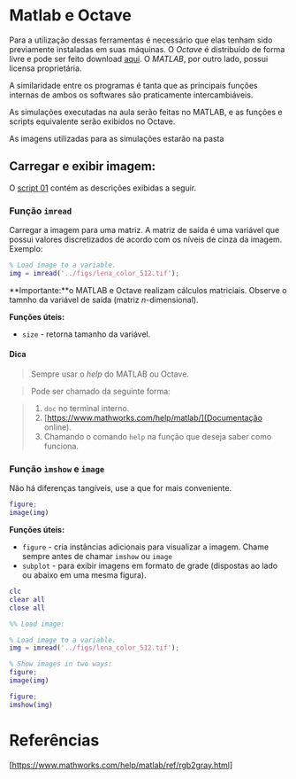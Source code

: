 # Matlab e Octave

Para a utilização dessas ferramentas é necessário que elas tenham sido previamente instaladas em suas máquinas. 
O *Octave* é distribuído de forma livre e pode ser feito download [aqui](https://www.gnu.org/software/octave/). O *MATLAB*, por outro lado, possui licensa proprietária.

A similaridade entre os programas é tanta que as principais funções internas de ambos os softwares são praticamente intercambiáveis. 

As simulações executadas na aula serão feitas no MATLAB, e as funções e scripts equivalente serão exibidos no Octave.

As imagens utilizadas para as simulações estarão na pasta 

## Carregar e exibir imagem:

O [script 01](script_01__load_image.m) contém as descrições exibidas a seguir.

### Função `imread`
 
Carregar a imagem para uma matriz. A matriz de saída é uma variável que possui valores discretizados de acordo com os níveis de cinza da imagem. Exemplo:

```matlab
% Load image to a variable.
img = imread('../figs/lena_color_512.tif');
```
**Importante:**o MATLAB e Octave realizam cálculos matriciais. Observe o tamnho da variável de saída (matriz *n*-dimensional). 

**Funções úteis:**
+ `size` - retorna tamanho da variável.


#### Dica
> Sempre usar o *help* do MATLAB ou Octave.

> Pode ser chamado da seguinte forma:

> 1. `doc` no terminal interno.
> 2. [https://www.mathworks.com/help/matlab/](Documentação online).
> 3. Chamando o comando `help` na função que deseja saber como funciona.

### Função `ìmshow` e `image`

Não há diferenças tangíveis, use a que for mais conveniente.


```matlab
figure;
image(img)
```

**Funções úteis:**
+ `figure` - cria instâncias adicionais para visualizar a imagem. Chame sempre antes de chamar `imshow` ou `image`
+ `subplot` - para exibir imagens em formato de grade (dispostas ao lado ou abaixo em uma mesma figura).




```matlab
clc
clear all
close all

%% Load image:

% Load image to a variable.
img = imread('../figs/lena_color_512.tif');

% Show images in two ways:
figure;
image(img)

figure;
imshow(img)

```


# Referências

[https://www.mathworks.com/help/matlab/ref/rgb2gray.html]